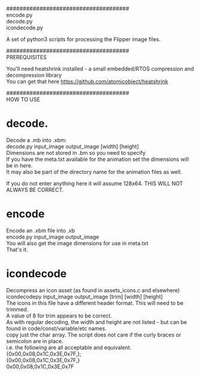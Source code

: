 #####################################  
encode.py  
decode.py  
icondecode.py

A set of python3 scripts for processing the Flipper image files.  
  
#####################################  
PREREQUISITES  
  
  
You'll need heatshrink installed - a small embedded/RTOS compression and decompression library  
You can get that here https://github.com/atomicobject/heatshrink  
  
#####################################  
HOW TO USE  
  
##  
# decode.  
  
Decode a .mb into .xbm:  
decode.py input_image output_image [width] [height]   
Dimensions are not stored in .bm so you need to specify  
If you have the meta.txt available for the animation set the dimensions will be in here.  
It may also be part of the directory name for the animation files as well.  
  
If you do not enter anything here it will assume 128x64. THIS WILL NOT ALWAYS BE CORRECT.  
  
##  
# encode  
Encode an .xbm file into .xb  
encode.py input_image output_image  
You will also get the image dimensions for use in meta.txt  
That's it.  

##  
# icondecode  
Decompress an icon asset (as found in assets_icons.c and elsewhere)  
icondecodepy input_image output_image [trim] [width] [height]  
The icons in this file have a different header format. This will need to be trimmed.  
A value of 8 for trim appears to be correct.  
As with regular decoding, the width and height are not listed - but can be found in code/const/variable/etc names.  
copy just the char array. The script does not care if the curly braces or semicolon are in place.  
i.e. the following are all acceptable and equivalent.  
{0x00,0x08,0x1C,0x3E,0x7F,};  
{0x00,0x08,0x1C,0x3E,0x7F,}  
0x00,0x08,0x1C,0x3E,0x7F  




